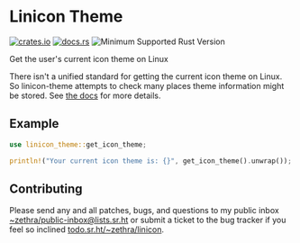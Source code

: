 # Linicon Theme

[![crates.io](https://img.shields.io/crates/v/linicon-theme.svg)](https://crates.io/crates/linicon-theme)
[![docs.rs](https://docs.rs/linicon-theme/badge.svg)](https://docs.rs/linicon-theme)
![Minimum Supported Rust Version](https://img.shields.io/badge/rustc-1.45.2-red)

Get the user's current icon theme on Linux

There isn't a unified standard for getting the current icon theme on Linux.
So linicon-theme attempts to check many places theme information might be
stored.  See [the docs](https://docs.rs/linicon-theme) for more details.

## Example

```rust
use linicon_theme::get_icon_theme;

println!("Your current icon theme is: {}", get_icon_theme().unwrap());
```

## Contributing

Please send any and all patches, bugs, and questions to my public inbox
[~zethra/public-inbox@lists.sr.ht](mailto:~zethra/public-inbox@lists.sr.ht)
or submit a ticket to the bug tracker if you feel so inclined
[todo.sr.ht/~zethra/linicon](https://todo.sr.ht/~zethra/linicon).
